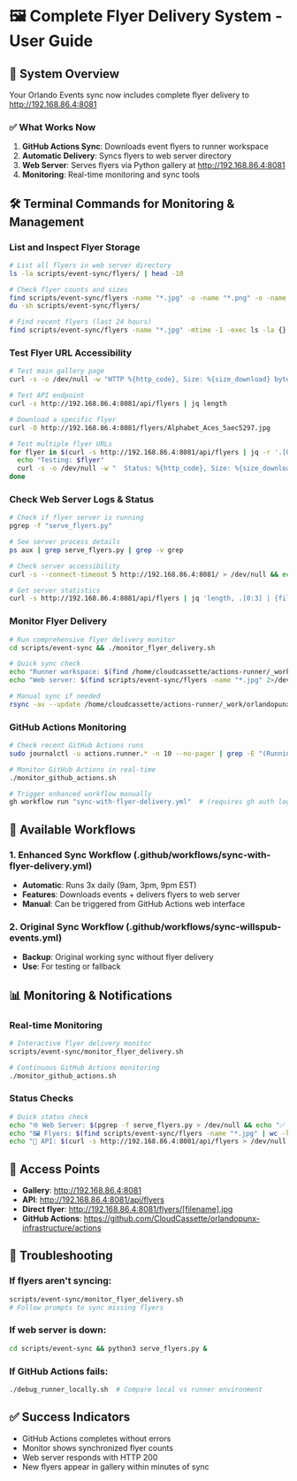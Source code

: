 # 🖼️ Complete Flyer Delivery System - User Guide

## 🎯 System Overview

Your Orlando Events sync now includes complete flyer delivery to http://192.168.86.4:8081

### ✅ What Works Now

1. **GitHub Actions Sync**: Downloads event flyers to runner workspace
2. **Automatic Delivery**: Syncs flyers to web server directory 
3. **Web Server**: Serves flyers via Python gallery at http://192.168.86.4:8081
4. **Monitoring**: Real-time monitoring and sync tools

## 🛠️ Terminal Commands for Monitoring & Management

### **List and Inspect Flyer Storage**
```bash
# List all flyers in web server directory
ls -la scripts/event-sync/flyers/ | head -10

# Check flyer counts and sizes
find scripts/event-sync/flyers -name "*.jpg" -o -name "*.png" -o -name "*.gif" | wc -l
du -sh scripts/event-sync/flyers/

# Find recent flyers (last 24 hours)
find scripts/event-sync/flyers -name "*.jpg" -mtime -1 -exec ls -la {} \;
```

### **Test Flyer URL Accessibility**
```bash
# Test main gallery page
curl -s -o /dev/null -w "HTTP %{http_code}, Size: %{size_download} bytes\n" http://192.168.86.4:8081/

# Test API endpoint
curl -s http://192.168.86.4:8081/api/flyers | jq length

# Download a specific flyer
curl -O http://192.168.86.4:8081/flyers/Alphabet_Aces_5aec5297.jpg

# Test multiple flyer URLs
for flyer in $(curl -s http://192.168.86.4:8081/api/flyers | jq -r '.[0:3].[].filename'); do
  echo "Testing: $flyer"
  curl -s -o /dev/null -w "  Status: %{http_code}, Size: %{size_download} bytes\n" "http://192.168.86.4:8081/flyers/$flyer"
done
```

### **Check Web Server Logs & Status**
```bash
# Check if flyer server is running
pgrep -f "serve_flyers.py"

# See server process details
ps aux | grep serve_flyers.py | grep -v grep

# Check server accessibility
curl -s --connect-timeout 5 http://192.168.86.4:8081/ > /dev/null && echo "✅ Server accessible" || echo "❌ Server not accessible"

# Get server statistics
curl -s http://192.168.86.4:8081/api/flyers | jq 'length, .[0:3] | {filename: .filename, size: .size, modified: .modified}'
```

### **Monitor Flyer Delivery**
```bash
# Run comprehensive flyer delivery monitor
cd scripts/event-sync && ./monitor_flyer_delivery.sh

# Quick sync check
echo "Runner workspace: $(find /home/cloudcassette/actions-runner/_work/orlandopunx-infrastructure/orlandopunx-infrastructure/scripts/event-sync/flyers -name "*.jpg" 2>/dev/null | wc -l) flyers"
echo "Web server: $(find scripts/event-sync/flyers -name "*.jpg" 2>/dev/null | wc -l) flyers"

# Manual sync if needed
rsync -av --update /home/cloudcassette/actions-runner/_work/orlandopunx-infrastructure/orlandopunx-infrastructure/scripts/event-sync/flyers/ scripts/event-sync/flyers/
```

### **GitHub Actions Monitoring**
```bash
# Check recent GitHub Actions runs
sudo journalctl -u actions.runner.* -n 10 --no-pager | grep -E "(Running job|completed)"

# Monitor GitHub Actions in real-time
./monitor_github_actions.sh

# Trigger enhanced workflow manually
gh workflow run "sync-with-flyer-delivery.yml"  # (requires gh auth login)
```

## 🚀 Available Workflows

### **1. Enhanced Sync Workflow** (.github/workflows/sync-with-flyer-delivery.yml)
- **Automatic**: Runs 3x daily (9am, 3pm, 9pm EST)
- **Features**: Downloads events + delivers flyers to web server
- **Manual**: Can be triggered from GitHub Actions web interface

### **2. Original Sync Workflow** (.github/workflows/sync-willspub-events.yml) 
- **Backup**: Original working sync without flyer delivery
- **Use**: For testing or fallback

## 📊 Monitoring & Notifications

### **Real-time Monitoring**
```bash
# Interactive flyer delivery monitor
scripts/event-sync/monitor_flyer_delivery.sh

# Continuous GitHub Actions monitoring  
./monitor_github_actions.sh
```

### **Status Checks**
```bash
# Quick status check
echo "🌐 Web Server: $(pgrep -f serve_flyers.py > /dev/null && echo "✅ Running" || echo "❌ Down")"
echo "🖼️ Flyers: $(find scripts/event-sync/flyers -name "*.jpg" | wc -l) available"
echo "📡 API: $(curl -s http://192.168.86.4:8081/api/flyers > /dev/null && echo "✅ Accessible" || echo "❌ Down")"
```

## 🎯 Access Points

- **Gallery**: http://192.168.86.4:8081
- **API**: http://192.168.86.4:8081/api/flyers  
- **Direct flyer**: http://192.168.86.4:8081/flyers/[filename].jpg
- **GitHub Actions**: https://github.com/CloudCassette/orlandopunx-infrastructure/actions

## 🔧 Troubleshooting

### **If flyers aren't syncing:**
```bash
scripts/event-sync/monitor_flyer_delivery.sh
# Follow prompts to sync missing flyers
```

### **If web server is down:**
```bash
cd scripts/event-sync && python3 serve_flyers.py &
```

### **If GitHub Actions fails:**
```bash
./debug_runner_locally.sh  # Compare local vs runner environment
```

## ✅ Success Indicators

- GitHub Actions completes without errors
- Monitor shows synchronized flyer counts
- Web server responds with HTTP 200
- New flyers appear in gallery within minutes of sync
